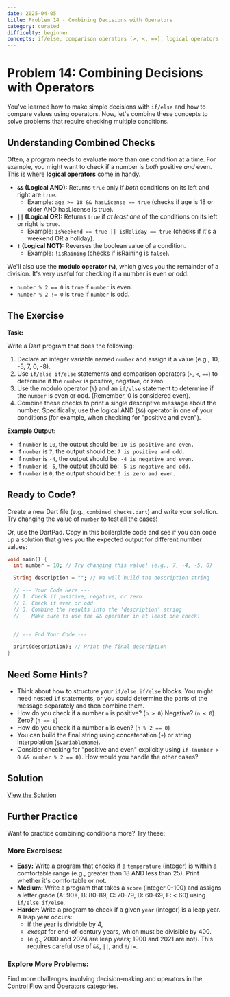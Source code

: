 ```yaml
---
date: 2025-04-05
title: Problem 14 - Combining Decisions with Operators
category: curated
difficulty: beginner
concepts: if/else, comparison operators (>, <, ==), logical operators (&&), modulo operator (%), variables
---
```


# Problem 14: Combining Decisions with Operators

You've learned how to make simple decisions with `if/else` and how to compare values using operators. Now, let's combine these concepts to solve problems that require checking multiple conditions.

## Understanding Combined Checks

Often, a program needs to evaluate more than one condition at a time. For example, you might want to check if a number is *both* positive *and* even. This is where **logical operators** come in handy.

*   **`&&` (Logical AND):** Returns `true` only if *both* conditions on its left and right are `true`.
    *   Example: `age >= 18 && hasLicense == true` (checks if age is 18 or older AND hasLicense is true).
*   **`||` (Logical OR):** Returns `true` if *at least one* of the conditions on its left or right is `true`.
    *   Example: `isWeekend == true || isHoliday == true` (checks if it's a weekend OR a holiday).
*   **`!` (Logical NOT):** Reverses the boolean value of a condition.
    *   Example: `!isRaining` (checks if isRaining is `false`).

We'll also use the **modulo operator (`%`)**, which gives you the remainder of a division. It's very useful for checking if a number is even or odd.
*   `number % 2 == 0` is `true` if `number` is even.
*   `number % 2 != 0` is `true` if `number` is odd.

## The Exercise

**Task:**

Write a Dart program that does the following:

1.  Declare an integer variable named `number` and assign it a value (e.g., 10, -5, 7, 0, -8).
2.  Use `if/else if/else` statements and comparison operators (`>`, `<`, `==`) to determine if the `number` is positive, negative, or zero.
3.  Use the modulo operator (`%`) and an `if/else` statement to determine if the `number` is even or odd. (Remember, 0 is considered even).
4.  Combine these checks to print a single descriptive message about the number. Specifically, use the logical AND (`&&`) operator in one of your conditions (for example, when checking for "positive and even").

**Example Output:**

*   If `number` is `10`, the output should be: `10 is positive and even.`
*   If `number` is `7`, the output should be: `7 is positive and odd.`
*   If `number` is `-4`, the output should be: `-4 is negative and even.`
*   If `number` is `-5`, the output should be: `-5 is negative and odd.`
*   If `number` is `0`, the output should be: `0 is zero and even.`

## Ready to Code?

Create a new Dart file (e.g., `combined_checks.dart`) and write your solution. Try changing the value of `number` to test all the cases!

Or, use the DartPad. Copy in this boilerplate code and see if you can code up a solution that gives you the expected output for different number values:

```dart
void main() {
  int number = 10; // Try changing this value! (e.g., 7, -4, -5, 0)

  String description = ""; // We will build the description string

  // --- Your Code Here ---
  // 1. Check if positive, negative, or zero
  // 2. Check if even or odd
  // 3. Combine the results into the 'description' string
  //    Make sure to use the && operator in at least one check!


  // --- End Your Code ---

  print(description); // Print the final description
}
```

## Need Some Hints?

*   Think about how to structure your `if/else if/else` blocks. You might need nested `if` statements, or you could determine the parts of the message separately and then combine them.
*   How do you check if a number `n` is positive? (`n > 0`) Negative? (`n < 0`) Zero? (`n == 0`)
*   How do you check if a number `n` is even? (`n % 2 == 0`)
*   You can build the final string using concatenation (`+`) or string interpolation (`$variableName`).
*   Consider checking for "positive and even" explicitly using `if (number > 0 && number % 2 == 0)`. How would you handle the other cases?

## Solution

[View the Solution](curated-solutions/prob-14-solution.md)

## Further Practice

Want to practice combining conditions more? Try these:

### More Exercises:

*   **Easy:** Write a program that checks if a `temperature` (integer) is within a comfortable range (e.g., greater than 18 AND less than 25). Print whether it's comfortable or not.
*   **Medium:** Write a program that takes a `score` (integer 0-100) and assigns a letter grade (A: 90+, B: 80-89, C: 70-79, D: 60-69, F: < 60) using `if/else if/else`.
*   **Harder:** Write a program to check if a given `year` (integer) is a leap year. A leap year occurs:
    *   if the year is divisible by 4,
    *   *except* for end-of-century years, which must be divisible by 400.
    *   (e.g., 2000 and 2024 are leap years; 1900 and 2021 are not). This requires careful use of `&&`, `||`, and `!`/`!=`.

### Explore More Problems:

Find more challenges involving decision-making and operators in the [Control Flow](../categories/control-flow.md) and [Operators](../categories/operators.md) categories.